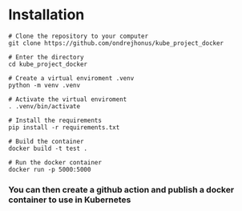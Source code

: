 # Installation
```
# Clone the repository to your computer
git clone https://github.com/ondrejhonus/kube_project_docker

# Enter the directory
cd kube_project_docker

# Create a virtual enviroment .venv
python -m venv .venv

# Activate the virtual enviroment
. .venv/bin/activate

# Install the requirements
pip install -r requirements.txt

# Build the container
docker build -t test .

# Run the docker container
docker run -p 5000:5000
```

### You can then create a github action and publish a docker container to use in Kubernetes